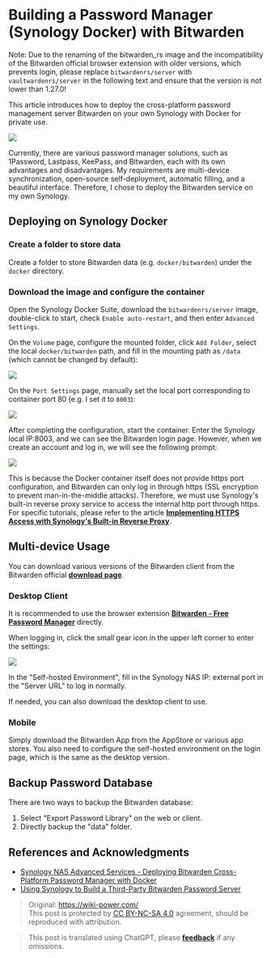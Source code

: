 # Building a Password Manager (Synology Docker) with Bitwarden

Note: Due to the renaming of the bitwarden_rs image and the incompatibility of the Bitwarden official browser extension with older versions, which prevents login, please replace `bitwardenrs/server` with `vaultwardenrs/server` in the following text and ensure that the version is not lower than 1.27.0!

This article introduces how to deploy the cross-platform password management server Bitwarden on your own Synology with Docker for private use.

![](https://wiki-media-1253965369.cos.ap-guangzhou.myqcloud.com/img/20210503221838.png)

Currently, there are various password manager solutions, such as 1Password, Lastpass, KeePass, and Bitwarden, each with its own advantages and disadvantages. My requirements are multi-device synchronization, open-source self-deployment, automatic filling, and a beautiful interface. Therefore, I chose to deploy the Bitwarden service on my own Synology.

## Deploying on Synology Docker

### Create a folder to store data

Create a folder to store Bitwarden data (e.g. `docker/bitwarden`) under the `docker` directory.

### Download the image and configure the container

Open the Synology Docker Suite, download the `bitwardenrs/server` image, double-click to start, check `Enable auto-restart`, and then enter `Advanced Settings`.

On the `Volume` page, configure the mounted folder, click `Add Folder`, select the local `docker/bitwarden` path, and fill in the mounting path as `/data` (which cannot be changed by default):

![](https://wiki-media-1253965369.cos.ap-guangzhou.myqcloud.com/img/20210503211711.png)

On the `Port Settings` page, manually set the local port corresponding to container port 80 (e.g. I set it to `8003`):

![](https://wiki-media-1253965369.cos.ap-guangzhou.myqcloud.com/img/20210503211759.png)

After completing the configuration, start the container. Enter the Synology local IP:8003, and we can see the Bitwarden login page. However, when we create an account and log in, we will see the following prompt:

![](https://wiki-media-1253965369.cos.ap-guangzhou.myqcloud.com/img/20210503212146.png)

This is because the Docker container itself does not provide https port configuration, and Bitwarden can only log in through https (SSL encryption to prevent man-in-the-middle attacks). Therefore, we must use Synology's built-in reverse proxy service to access the internal http port through https. For specific tutorials, please refer to the article [**Implementing HTTPS Access with Synology's Built-in Reverse Proxy**](https://wiki-power.com/en/%E7%94%A8%E7%BE%A4%E6%99%96%E8%87%AA%E5%B8%A6%E5%8F%8D%E5%90%91%E4%BB%A3%E7%90%86%E5%AE%9E%E7%8E%B0HTTPS%E8%AE%BF%E9%97%AE).

## Multi-device Usage

You can download various versions of the Bitwarden client from the Bitwarden official [**download page**](https://bitwarden.com/download/).

### Desktop Client

It is recommended to use the browser extension [**Bitwarden - Free Password Manager**](https://chrome.google.com/webstore/detail/bitwarden-free-password-m/nngceckbapebfimnlniiiahkandclblb) directly.

When logging in, click the small gear icon in the upper left corner to enter the settings:

![](https://wiki-media-1253965369.cos.ap-guangzhou.myqcloud.com/img/20210503215149.png)

In the "Self-hosted Environment", fill in the Synology NAS IP: external port in the "Server URL" to log in normally.

If needed, you can also download the desktop client to use.

### Mobile

Simply download the Bitwarden App from the AppStore or various app stores. You also need to configure the self-hosted environment on the login page, which is the same as the desktop version.

## Backup Password Database

There are two ways to backup the Bitwarden database:

1. Select "Export Password Library" on the web or client.
2. Directly backup the "data" folder.

## References and Acknowledgments

- [Synology NAS Advanced Services - Deploying Bitwarden Cross-Platform Password Manager with Docker](https://www.ioiox.com/archives/70.html)
- [Using Synology to Build a Third-Party Bitwarden Password Server](https://ppgg.in/blog/10271.html#comment-8463)

> Original: <https://wiki-power.com/>  
> This post is protected by [CC BY-NC-SA 4.0](https://creativecommons.org/licenses/by/4.0/deed.en) agreement, should be reproduced with attribution.

> This post is translated using ChatGPT, please [**feedback**](https://github.com/linyuxuanlin/Wiki_MkDocs/issues/new) if any omissions.
